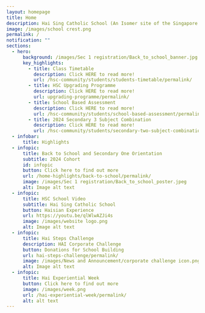 ```yaml
---
layout: homepage
title: Home
description: Hai Sing Catholic School (An Isomer site of the Singapore Government)
image: /images/school crest.png
permalink: /
notification: ""
sections:
  - hero:
      background: /images/Sec 1 registration/Back_to_school_banner.jpg
      key_highlights:
        - title: Class Timetable
          description: Click HERE to read more!
          url: /hsc-community/students/students-timetable/permalink/
        - title: HSC Upgrading Programme
          description: Click HERE to read more!
          url: upgrading-programme/permalink/
        - title: School Based Assessment
          description: Click HERE to read more!
          url: /hsc-community/students/school-based-assessment/permalink/
        - title: 2024 Secondary 3 Subject Combination
          description: Click HERE to read more!
          url: /hsc-community/students/secondary-two-subject-combination/permalink/
  - infobar:
      title: Highlights
  - infopic:
      title: Back to School and Secondary One Orientation
      subtitle: 2024 Cohort
      id: infopic
      button: Click here to find out more
      url: /home-highlights/back-to-school/permalink/
      image: /images/Sec 1 registration/Back_to_school_poster.jpeg
      alt: Image alt text
  - infopic:
      title: HSC School Video
      subtitle: Hai Sing Catholic School
      button: Haisian Experience
      url: https://youtu.be/qlWlwAZJi4s
      image: /images/website logo.png
      alt: Image alt text
  - infopic:
      title: Hai Steps Challenge
      description: HAI Corporate Challenge
      button: Donations for School Building
      url: hai-steps-challenge/permalink/
      image: /images/News and Announcement/corporate challenge icon.png
      alt: Image alt text
  - infopic:
      title: Hai Experiential Week
      button: Click here to find out more
      image: /images/week.png
      url: /hai-experiential-week/permalink/
      alt: alt text
---
```

